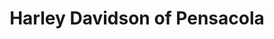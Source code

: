 ---
title: "Harley Davidson of Pensacola"
url: /pensacola/harley-davidson-of-pensacola/
shop: motorcycle
---